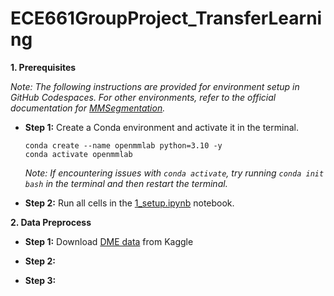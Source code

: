 # ECE661GroupProject_TransferLearning

**1. Prerequisites**

*Note: The following instructions are provided for environment setup in GitHub Codespaces. For other environments, refer to the official documentation for [MMSegmentation](https://mmsegmentation.readthedocs.io/en/latest/get_started.html).*

   + **Step 1:** Create a Conda environment and activate it in the terminal.

        ```
        conda create --name openmmlab python=3.10 -y
        conda activate openmmlab
        ```

        *Note: If encountering issues with `conda activate`, try running `conda init bash` in the terminal and then restart the terminal.*

   + **Step 2:** Run all cells in the [1_setup.ipynb](1_setup.ipynb) notebook.


**2. Data Preprocess**

   + **Step 1:** Download [DME data](https://www.kaggle.com/code/atrichatterjee7/unet-imagesegmentation/input) from Kaggle

   + **Step 2:** 

   + **Step 3:** 